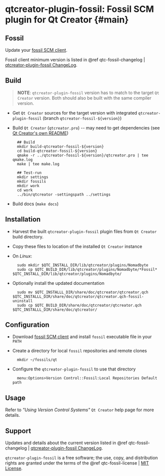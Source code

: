 
qtcreator-plugin-fossil: Fossil SCM plugin for Qt Creator {#main}
=========================================================

Fossil
------

Update your [fossil SCM client][fossil-scm].

Fossil client minimum version is listed in
@ref qtc-fossil-changelog | [qtcreator-plugin-fossil ChangeLog][qtc-fossil-changelog].


Build
-----

> __NOTE__: `qtcreator-plugin-fossil` version has to match to the target
> `Qt Creator` version. Both should also be built with the same compiler version.

- Get `Qt Creator` sources for the target version with integrated
  `qtcreator-plugin-fossil` (branch `qtcreator-fossil-${version}`)
- Build `Qt Creator` (`qtcreator.pro`) -- may need to get dependencies
  (see [Qt Creator's own README][qtcreator-readme])

        ## Build
        mkdir build-qtcreator-fossil-${version}
        cd build-qtcreator-fossil-${version}
        qmake -r ../qtcreator-fossil-${version}/qtcreator.pro | tee qmake.log
        make | tee make.log

        ## Test-run
        mkdir settings
        mkdir fossils
        mkdir work
        cd work
        ../bin/qtcreator -settingspath ../settings

- Build docs (`make docs`)


[fossil-scm]: http://fossil-scm.org  "fossil distributed SCM"
[qtcreator-readme]: README "QtCreator README"
[qtc-fossil-license]: LICENSE-plugin-fossil.md "MIT License"
[qtc-fossil-changelog]: CHANGELOG-plugin-fossil.md "qtcreator-plugin-fossil ChangeLog"


Installation
------------

- Harvest the built `qtcreator-plugin-fossil` plugin files from `Qt Creator`
  build directory.
- Copy these files to location of the installed `Qt Creator` instance
- On _Linux_:

        sudo mkdir $QTC_INSTALL_DIR/lib/qtcreator/plugins/Nomadbyte
        sudo cp $QTC_BUILD_DIR/lib/qtcreator/plugins/Nomadbyte/*Fossil*  $QTC_INSTALL_DIR/lib/qtcreator/plugins/Nomadbyte/

- Optionally install the updated documentation

        sudo mv $QTC_INSTALLL_DIR/share/doc/qtcreator/qtcreator.qch $QTC_INSTALLL_DIR/share/doc/qtcreator/qtcreator.qch-fossil-uninstall
        sudo cp $QTC_BUILD_DIR/share/doc/qtcreator/qtcreator.qch $QTC_INSTALLL_DIR/share/doc/qtcreator/


Configuration
-------------

- Download [fossil SCM client][fossil-scm] and install `fossil` executable file
  in your `PATH`

- Create a directory for local `fossil` repositories and remote clones

        mkdir ~/fossils/qt

- Configure the `qtcreator-plugin-fossil` to use that directory

        menu:Options>Version Control::Fossil:Local Repositories Default path


Usage
-----

Refer to _"Using Version Control Systems"_ `Qt Creator` help page for more
details.


Support
-------

Updates and details about the current version listed in
@ref qtc-fossil-changelog | [qtcreator-plugin-fossil ChangeLog][qtc-fossil-changelog].

`qtcreator-plugin-fossil` is a free software; the use, copy, and distribution
rights are granted under the terms of the
@ref qtc-fossil-license | [MIT License][qtc-fossil-license].
